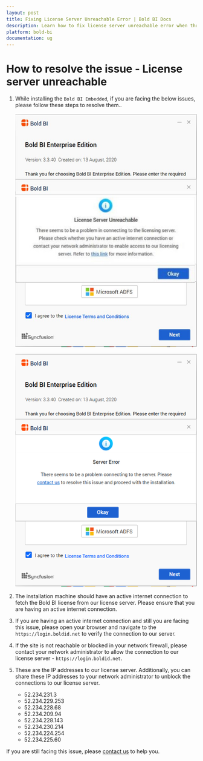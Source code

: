 ```yaml
---
layout: post
title: Fixing License Server Unreachable Error | Bold BI Docs
description: Learn how to fix license server unreachable error when thrown while connecting during installation of Bold BI in your server.
platform: bold-bi
documentation: ug
---
```


# How to resolve the issue - License server unreachable

1. While installing the `Bold BI Embedded`, if you are facing the below issues, please follow these steps to resolve them..

    ![License Server Unreachable](/static/assets/embedded/faq/images/license-server-unreachable.jpeg) 

    ![License Server Error](/static/assets/embedded/faq/images/license-server-error.png)   

2. The installation machine should have an active internet connection to fetch the Bold BI license from our license server. Please ensure that you are having an active internet connection.

3. If you are having an active internet connection and still you are facing this issue, please open your browser and navigate to the `https://login.boldid.net` to verify the connection to our server.

4. If the site is not reachable or blocked in your network firewall, please contact your network administrator to allow the connection to our license server - `https://login.boldid.net`.

5. These are the IP addresses to our license server. Additionally, you can share these IP addresses to your network administrator to unblock the connections to our license server.

      * 52.234.231.3
      * 52.234.229.253
      * 52.234.228.68
      * 52.234.209.94
      * 52.234.228.143
      * 52.234.230.214
      * 52.234.224.254
      * 52.234.225.60

If you are still facing this issue, please [contact us](https://www.syncfusion.com/support/directtrac/incidents/newincident) to help you.
